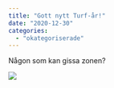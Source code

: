 ```yaml
---
title: "Gott nytt Turf-år!"
date: "2020-12-30"
categories: 
  - "okategoriserade"
---
```


Någon som kan gissa zonen?

![](http://www.turfvasterbotten.se/wp-content/uploads/2020/12/20201230_101401.jpg?w=768)
